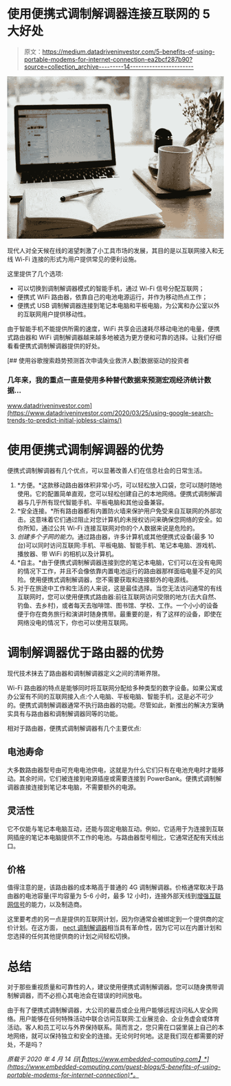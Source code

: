 # 使用便携式调制解调器连接互联网的 5 大好处

> 原文：<https://medium.datadriveninvestor.com/5-benefits-of-using-portable-modems-for-internet-connection-ea2bcf287b90?source=collection_archive---------14----------------------->

![](img/72d9f23d8facc77b61c7223714daf2ec.png)

现代人对全天候在线的渴望刺激了小工具市场的发展，其目的是以互联网接入和无线 Wi-Fi 连接的形式为用户提供常见的便利设施。

这里提供了几个选项:

*   可以切换到调制解调器模式的智能手机，通过 Wi-Fi 信号分配互联网；
*   便携式 WiFi 路由器，依靠自己的电池电源运行，并作为移动热点工作；
*   便携式 USB 调制解调器连接到笔记本电脑和平板电脑，为公寓和办公室以外的互联网用户提供移动性。

由于智能手机不能提供所需的速度，WiFi 共享会迅速耗尽移动电池的电量，便携式路由器和 WiFi 调制解调器越来越多地被选为更方便和可靠的选择。让我们仔细看看便携式调制解调器提供的好处。

[](https://www.datadriveninvestor.com/2020/03/25/using-google-search-trends-to-predict-initial-jobless-claims/) [## 使用谷歌搜索趋势预测首次申请失业救济人数|数据驱动的投资者

### 几年来，我的重点一直是使用多种替代数据来预测宏观经济统计数据…

www.datadriveninvestor.com](https://www.datadriveninvestor.com/2020/03/25/using-google-search-trends-to-predict-initial-jobless-claims/) 

# 使用便携式调制解调器的优势

便携式调制解调器有几个优点，可以显著改善人们在信息社会的日常生活。

1.  *方便。*这款移动路由器体积非常小巧，可以轻松放入口袋，您可以随时随地使用。它的配置简单直观，您可以轻松创建自己的本地网络。便携式调制解调器与几乎所有现代智能手机、平板电脑和其他设备兼容。
2.  *安全连接。*所有路由器都有内置防火墙来保护用户免受来自互联网的外部攻击。这意味着它们通过阻止对您计算机的未授权访问来确保您网络的安全。如你所知，通过公共 Wi-Fi 连接互联网对你的个人数据来说是危险的。
3.  *创建多个子网的能力*。通过路由器，许多计算机或其他便携式设备(最多 10 台)可以同时访问互联网:手机、平板电脑、智能手机、笔记本电脑、游戏机、播放器、带 WiFi 的相机以及计算机。
4.  *自主。*由于便携式调制解调器连接到您的笔记本电脑，它们可以在没有电网的情况下工作，并且不会像依靠内置电池运行的路由器那样面临电量不足的风险。使用便携式调制解调器，您不需要获取和连接额外的电源线。
5.  对于在旅途中工作和生活的人来说，这是最佳选择。当您无法访问通常的有线互联网时，您可以使用便携式路由器:前往互联网访问受限的地方(去大自然、钓鱼、去乡村)，或者每天去咖啡馆、图书馆、学校、工作。一个小小的设备便于你在商务旅行和演讲时随身携带。最重要的是，有了这样的设备，即使在网络没电的情况下，你也可以使用互联网。

# 调制解调器优于路由器的优势

现代技术抹去了路由器和调制解调器定义之间的清晰界限。

Wi-Fi 路由器的特点是能够同时将互联网分配给多种类型的数字设备。如果公寓或办公室有不同的互联网接入点:个人电脑、平板电脑、智能手机，这是必不可少的。便携式调制解调器通常不执行路由器的功能。尽管如此，新推出的解决方案确实具有与路由器和调制解调器同等的功能。

相对于路由器，便携式调制解调器有几个主要优点:

## 电池寿命

大多数路由器型号由可充电电池供电，这就是为什么它们只有在电池充电时才能移动。其余时间，它们被连接到电源插座或需要连接到 PowerBank。便携式调制解调器直接连接到笔记本电脑，不需要额外的电源。

## 灵活性

它不仅能与笔记本电脑互动，还能与固定电脑互动。例如，它适用于为连接到互联网插座的笔记本电脑提供不工作的电池。与路由器型号相比，它通常还配有天线出口。

## 价格

值得注意的是，该路由器的成本略高于普通的 4G 调制解调器。价格通常取决于路由器的电池容量(平均容量为 5-6 小时，最多 12 小时)，连接外部天线到[增强互联网信号](https://www.consumerreports.org/wireless-routers/how-to-get-a-stronger-wifi-signal/)的能力，以及制造商。

这里要考虑的另一点是提供的互联网计划，因为你通常会被绑定到一个提供商的定价计划。在这方面， [nect 调制解调器](https://nectmodem.com/)相当具有革命性，因为它可以在内置计划和您选择的任何其他提供商的计划之间轻松切换。

# 总结

对于那些重视质量和可靠性的人，建议使用便携式调制解调器。您可以随身携带调制解调器，而不必担心其电池会在错误的时间放电。

由于有了便携式调制解调器，大公司的雇员或企业用户能够远程访问私人安全网络。用户能够在任何特殊活动中联合访问互联网:工业展览会、企业务虚会或体育活动。客人和员工可以与外界保持联系。简而言之，您只需在口袋里装上自己的本地网络，就可以保持独立和安全的连接。无论何时何地。这是我们现在都需要的好处，不是吗？

*原载于 2020 年 4 月 14 日*[*【https://www.embedded-computing.com】*](https://www.embedded-computing.com/guest-blogs/5-benefits-of-using-portable-modems-for-internet-connection)*。*